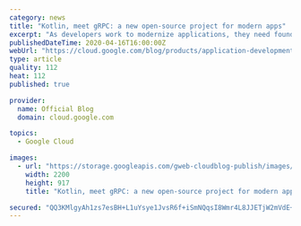 ```yaml
---
category: news
title: "Kotlin, meet gRPC: a new open-source project for modern apps"
excerpt: "As developers work to modernize applications, they need foundational tools that are simple and scalable. gRPC is a high-performance, open-source, universal RPC framework originally developed here at Google that developers are adopting in tremendous numbers, helping them connect services more easily and"
publishedDateTime: 2020-04-16T16:00:00Z
webUrl: "https://cloud.google.com/blog/products/application-development/use-grpc-with-kotlin/"
type: article
quality: 112
heat: 112
published: true

provider:
  name: Official Blog
  domain: cloud.google.com

topics:
  - Google Cloud

images:
  - url: "https://storage.googleapis.com/gweb-cloudblog-publish/images/GCP_AppDev.max-2200x2200.jpg"
    width: 2200
    height: 917
    title: "Kotlin, meet gRPC: a new open-source project for modern apps"

secured: "QQ3KMlgyAh1zs7esBH+L1uYsye1JvsR6f+iSmNQqsI8Wmr4L8JJETjW2mVdE+RoUFl52xXLfcQRudl4a5mkD7+LTa2R1GrrPi/hzcH/S6Vvzy2Mn9U009uu1qZ4+sgEmPHflOlTJbqwUnTComv8oOuDlDH3YN+4L4dLcKqPDT7++1VA5pLATzeQHVszNn1cP4S9fQbprK2dE7W41Y8zwXAx4e9uKIIvB79+iYJSvGr/O8/mo+FSlns3WdNllKl/YGJKxVjKOh1af9JZOQbzIysgJy+XSps1MLaD/FNNFNgnTUiwmNhOd3pE6Grrzoa0mZElc06W86PX1Z2VabJfmjQ==;pqRJMUpCHnd5p/ubBfwfLQ=="
---
```


